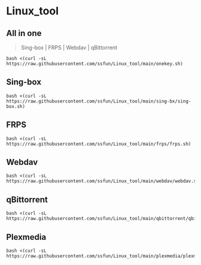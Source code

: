 # Linux_tool

## All in one

>Sing-box | FRPS | Webdav | qBittorrent

```
bash <(curl -sL https://raw.githubusercontent.com/ssfun/Linux_tool/main/onekey.sh)
```

## Sing-box

```
bash <(curl -sL https://raw.githubusercontent.com/ssfun/Linux_tool/main/sing-bx/sing-box.sh)
```

## FRPS

```
bash <(curl -sL https://raw.githubusercontent.com/ssfun/Linux_tool/main/frps/frps.sh)
```

## Webdav
```
bash <(curl -sL https://raw.githubusercontent.com/ssfun/Linux_tool/main/webdav/webdav.sh)
```

## qBittorrent
```
bash <(curl -sL https://raw.githubusercontent.com/ssfun/Linux_tool/main/qbittorrent/qbittorrent.sh)
```

## Plexmedia
```
bash <(curl -sL https://raw.githubusercontent.com/ssfun/Linux_tool/main/plexmedia/plexmedia.sh)
```
